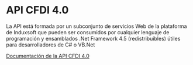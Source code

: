 # API CFDI 4.0
La API está formada por un subconjunto de servicios Web de la plataforma de Induxsoft que pueden ser consumidos por cualquier lenguaje de programación y ensamblados .Net Framework 4.5 (redistribuibles) útiles para desarrolladores de C# o VB.Net

[Documentación de la API CFDI 4.0](https://docs.induxsoft.net/es/api/cfdi-4.0/)
